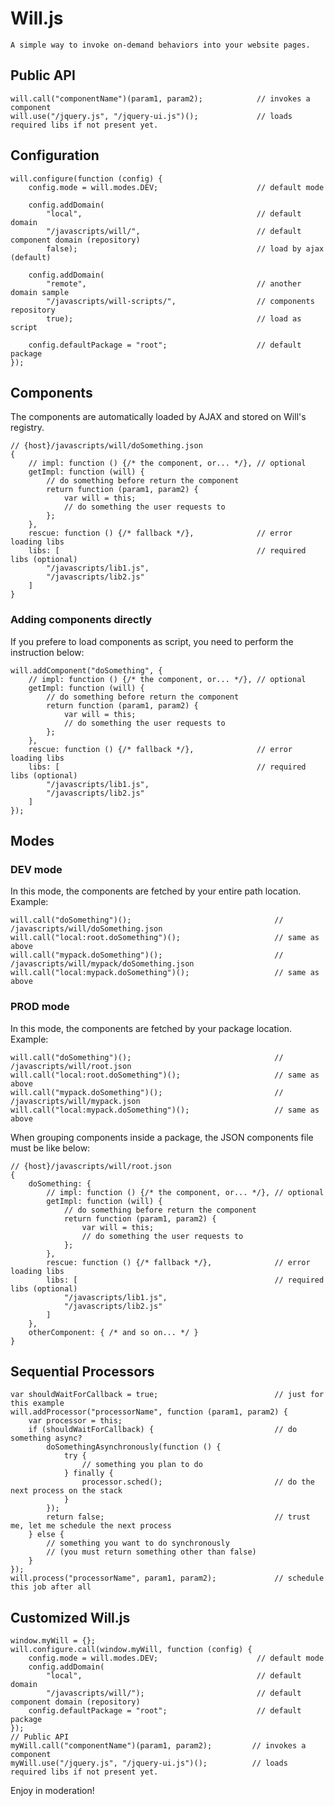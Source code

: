 # Will.js

    A simple way to invoke on-demand behaviors into your website pages.

## Public API

    will.call("componentName")(param1, param2);            // invokes a component
    will.use("/jquery.js", "/jquery-ui.js")();             // loads required libs if not present yet.

## Configuration

    will.configure(function (config) {
        config.mode = will.modes.DEV;                      // default mode

        config.addDomain(
            "local",                                       // default domain
            "/javascripts/will/",                          // default component domain (repository)
            false);                                        // load by ajax (default)

        config.addDomain(
            "remote",                                      // another domain sample
            "/javascripts/will-scripts/",                  // components repository
            true);                                         // load as script

        config.defaultPackage = "root";                    // default package
    });

## Components

The components are automatically loaded by AJAX and stored on Will's registry.

    // {host}/javascripts/will/doSomething.json
    {
        // impl: function () {/* the component, or... */}, // optional
        getImpl: function (will) {
            // do something before return the component
            return function (param1, param2) {
                var will = this;
                // do something the user requests to
            };
        },
        rescue: function () {/* fallback */},              // error loading libs
        libs: [                                            // required libs (optional)
            "/javascripts/lib1.js",
            "/javascripts/lib2.js"
        ]
    }

### Adding components directly

If you prefere to load components as script, you need to perform the instruction below:

    will.addComponent("doSomething", {
        // impl: function () {/* the component, or... */}, // optional
        getImpl: function (will) {
            // do something before return the component
            return function (param1, param2) {
                var will = this;
                // do something the user requests to
            };
        },
        rescue: function () {/* fallback */},              // error loading libs
        libs: [                                            // required libs (optional)
            "/javascripts/lib1.js",
            "/javascripts/lib2.js"
        ]
    });

## Modes

### DEV mode

In this mode, the components are fetched by your entire path location. Example:

    will.call("doSomething")();                                // /javascripts/will/doSomething.json
    will.call("local:root.doSomething")();                     // same as above
    will.call("mypack.doSomething")();                         // /javascripts/will/mypack/doSomething.json
    will.call("local:mypack.doSomething")();                   // same as above

### PROD mode

In this mode, the components are fetched by your package location. Example:

    will.call("doSomething")();                                // /javascripts/will/root.json
    will.call("local:root.doSomething")();                     // same as above
    will.call("mypack.doSomething")();                         // /javascripts/will/mypack.json
    will.call("local:mypack.doSomething")();                   // same as above

When grouping components inside a package, the JSON components file must be like below:

    // {host}/javascripts/will/root.json
    {
        doSomething: {
            // impl: function () {/* the component, or... */}, // optional
            getImpl: function (will) {
                // do something before return the component
                return function (param1, param2) {
                    var will = this;
                    // do something the user requests to
                };
            },
            rescue: function () {/* fallback */},              // error loading libs
            libs: [                                            // required libs (optional)
                "/javascripts/lib1.js",
                "/javascripts/lib2.js"
            ]
        },
        otherComponent: { /* and so on... */ }
    }

## Sequential Processors

    var shouldWaitForCallback = true;                          // just for this example
    will.addProcessor("processorName", function (param1, param2) {
        var processor = this;
        if (shouldWaitForCallback) {                           // do something async?
            doSomethingAsynchronously(function () {
                try {
                    // something you plan to do
                } finally {
                    processor.sched();                         // do the next process on the stack
                }
            });
            return false;                                      // trust me, let me schedule the next process
        } else {
            // something you want to do synchronously
            // (you must return something other than false)
        }
    });
    will.process("processorName", param1, param2);             // schedule this job after all

## Customized Will.js

    window.myWill = {};
    will.configure.call(window.myWill, function (config) {
        config.mode = will.modes.DEV;                      // default mode
        config.addDomain(
            "local",                                       // default domain
            "/javascripts/will/");                         // default component domain (repository)
        config.defaultPackage = "root";                    // default package
    });
    // Public API
    myWill.call("componentName")(param1, param2);         // invokes a component
    myWill.use("/jquery.js", "/jquery-ui.js")();          // loads required libs if not present yet.

Enjoy in moderation!

